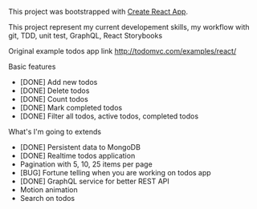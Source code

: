 This project was bootstrapped with [Create React App](https://github.com/facebookincubator/create-react-app).

This project represent my current developement skills, my workflow with git, TDD, unit test, GraphQL, React Storybooks

Original example todos app link
http://todomvc.com/examples/react/

Basic features
- [DONE] Add new todos
- [DONE] Delete todos
- [DONE] Count todos
- [DONE] Mark completed todos
- [DONE] Filter all todos, active todos, completed todos

What's I'm going to extends
- [DONE] Persistent data to MongoDB
- [DONE] Realtime todos application
- Pagination with 5, 10, 25 items per page
- [BUG] Fortune telling when you are working on todos app
- [DONE] GraphQL service for better REST API
- Motion animation
- Search on todos


